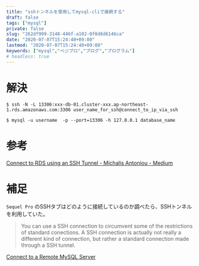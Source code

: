 ```yaml
---
title: "sshトンネルを使用してmysql-cliで接続する"
draft: false
tags: ["mysql"]
private: false
slug: "262df999-3148-446f-a102-0f0d8d6146ca"
date: "2020-07-07T15:24:40+09:00"
lastmod: "2020-07-07T15:24:40+09:00"
keywords: ["mysql","ベジプロ","プログ","プログラム"]
# headless: true
---
```


# 解決
```
$ ssh -N -L 13306:xxx-db-01.cluster-xxx.ap-northeast-1.rds.amazonaws.com:3306 user_name_for_ssh@connect_to_ip_via_ssh

$ mysql -u username  -p --port=13306 -h 127.0.0.1 database_name
```

# 参考
[Connect to RDS using an SSH Tunnel - Michalis Antoniou - Medium](https://medium.com/@michalisantoniou6/connect-to-an-aws-rds-using-an-ssh-tunnel-22f3bd597924)

# 補足
`Sequel Pro` のSSHタブはどのように接続しているのか調べたら、SSHトンネルを利用していた。
> You can use a SSH connection to circumvent some of the restrictions of standard conections. A SSH connection is actually not really a different kind of connection, but rather a standard connection made through a SSH tunnel.

[Connect to a Remote MySQL Server](https://sequelpro.com/docs/get-started/get-connected/remote)
